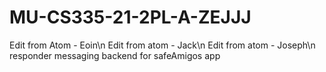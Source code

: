 # MU-CS335-21-2PL-A-ZEJJJ
Edit from Atom - Eoin\n
Edit from atom - Jack\n
Edit from atom - Joseph\n
responder messaging backend for safeAmigos app
